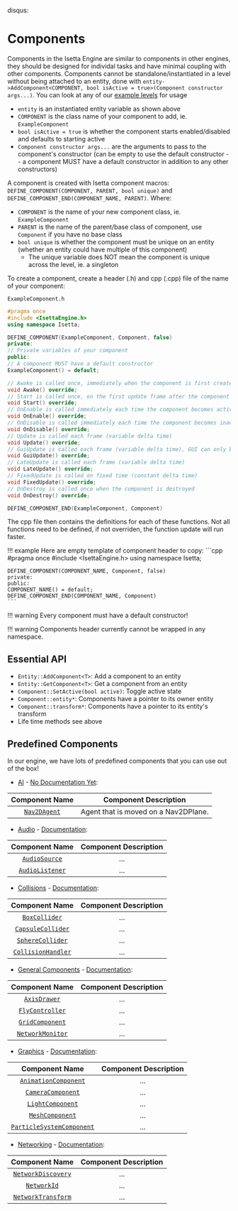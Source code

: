 disqus:
# Components

Components in the Isetta Engine are similar to components in other engines, they should be designed for individal tasks and have minimal coupling with other components. Components cannot be standalone/instantiated in a level without being attached to an entity, done with `entity->AddComponent<COMPONENT, bool isActive = true>(Component constructor args...)`. You can look at any of our [example levels](level.md#example-levels) for usage

- `entity` is an instantiated entity variable as shown above
- `COMPONENT` is the class name of your component to add, ie. `ExampleComponent`
- `bool isActive = true` is whether the component starts enabled/disabled and defaults to starting active
- `Component constructor args...` are the arguments to pass to the component's constructor (can be empty to use the default constructor -- a component MUST have a default constructor in addition to any other constructors)

A component is created with Isetta component macros: `DEFINE_COMPONENT(COMPONENT, PARENT, bool unique)` and `DEFINE_COMPONENT_END(COMPONENT_NAME, PARENT)`. Where:
- `COMPONENT` is the name of your new component class, ie. `ExampleComponent`
- `PARENT` is the name of the parent/base class of component, use `Component` if you have no base class
- `bool unique` is whether the component must be unique on an entity (whether an entity could have multiple of this component)
    - The unique variable does NOT mean the component is unique across the level, ie. a singleton

To create a component, create a header (.h) and cpp (.cpp) file of the name of your component:

`ExampleComponent.h`
```cpp
#pragma once
#include <IsettaEngine.h>
using namespace Isetta;

DEFINE_COMPONENT(ExampleComponent, Component, false)
private:
// Private variables of your component
public:
// A component MUST have a default constructor
ExampleComponent() = default;

// Awake is called once, immediately when the component is first created and enabled
void Awake() override;
// Start is called once, on the first update frame after the component is created and enabled
void Start() override;
// OnEnable is called immediately each time the component becomes active, including after creation
void OnEnable() override;
// OnDisable is called immediately each time the component becomes inactive
void OnDisable() override;
// Update is called each frame (variable delta time)
void Update() override;
// GuiUpdate is called each frame (variable delta time), GUI can only be called in GuiUpdate
void GuiUpdate() override;
// LateUpdate is called each frame (variable delta time)
void LateUpdate() override;
// FixedUpdate is called on fixed time (constant delta time)
void FixedUpdate() override;
// OnDestroy is called once when the component is destroyed
void OnDestroy() override;

DEFINE_COMPONENT_END(ExampleComponent, Component)
```

The cpp file then contains the definitions for each of these functions. Not all functions need to be defined, if not overriden, the function update will run faster.

!!! example
    Here are empty template of component header to copy:
    ```cpp
    #pragma once
    #include <IsettaEngine.h>
    using namespace Isetta;
    
    DEFINE_COMPONENT(COMPONENT_NAME, Component, false)
    private:
    public:
    COMPONENT_NAME() = default;
    DEFINE_COMPONENT_END(COMPONENT_NAME, Component)
    ```

!!! warning
    Every component must have a default constructor!

!!! warning
    Components header currently cannot be wrapped in any namespace.


## Essential API
- `Entity::AddComponent<T>`: Add a component to an entity
- `Entity::GetComponent<T>`: Get a component from an entity
- `Component::SetActive(bool active)`: Toggle active state
- `Component::entity*`: Components have a pointer to its owner entity
- `Component::transform*`: Components have a pointer to its entity's transform
- Life time methods see above

## Predefined Components
In our engine, we have lots of predefined components that you can use out of the box!
- [AI](https://github.com/Isetta-Team/Isetta-Engine/tree/master/Isetta/IsettaEngine/AI) - [No Documentation Yet](#talk_to_Chaojie):

|   Component Name          |   Component Description               |
|       :-:         |           :-:             |
|   [`Nav2DAgent`](https://github.com/Isetta-Team/Isetta-Engine/tree/master/Isetta/IsettaEngine/AI/Nav2DAgent.h)        |       Agent that is moved on a Nav2DPlane.            |

- [Audio](https://github.com/Isetta-Team/Isetta-Engine/tree/master/Isetta/IsettaEngine/Audio) - [Documentation](https://isetta.io/engine_docs/audio/):

|   Component Name          |   Component Description               |
|       :-:         |           :-:             |
|   [`AudioSource`](https://github.com/Isetta-Team/Isetta-Engine/tree/master/Isetta/IsettaEngine/Audio/AudioSource.h)       |       ...         |
|   [`AudioListener`](https://github.com/Isetta-Team/Isetta-Engine/tree/master/Isetta/IsettaEngine/Audio/AudioListener.h)       |       ...         |

- [Collisions](https://github.com/Isetta-Team/Isetta-Engine/tree/master/Isetta/IsettaEngine/Collisions) - [Documentation](https://isetta.io/engine_docs/collisions/):

|   Component Name          |   Component Description               |
|       :-:         |           :-:             |
|   [`BoxCollider`](https://github.com/Isetta-Team/Isetta-Engine/tree/master/Isetta/IsettaEngine/Collisions/BoxCollider.h)      |       ...         |
|   [`CapsuleCollider`](https://github.com/Isetta-Team/Isetta-Engine/tree/master/Isetta/IsettaEngine/Collisions/CapsuleCollider.h)      |       ...         |
|   [`SphereCollider`](https://github.com/Isetta-Team/Isetta-Engine/tree/master/Isetta/IsettaEngine/Collisions/SphereCollider.h)        |       ...         |
|   [`CollisionHandler`](https://github.com/Isetta-Team/Isetta-Engine/tree/master/Isetta/IsettaEngine/Collisions/CollisionHandler.h)        |       ...         |

- [General Components](https://github.com/Isetta-Team/Isetta-Engine/tree/master/Isetta/IsettaEngine/Components) - [Documentation](https://isetta.io/engine_docs/component/):

|   Component Name          |   Component Description               |
|       :-:         |           :-:             |
|   [`AxisDrawer`](https://github.com/Isetta-Team/Isetta-Engine/tree/master/Isetta/IsettaEngine/Components/AxisDrawer.h)        |       ...         |
|   [`FlyController`](https://github.com/Isetta-Team/Isetta-Engine/tree/master/Isetta/IsettaEngine/Components/FlyController.h)      |       ...         |
|   [`GridComponent`](https://github.com/Isetta-Team/Isetta-Engine/tree/master/Isetta/IsettaEngine/Components/GridComponent.h)      |       ...         |
|   [`NetworkMonitor`](https://github.com/Isetta-Team/Isetta-Engine/tree/master/Isetta/IsettaEngine/Components/NetworkMonitor.h)        |       ...         |

- [Graphics](https://github.com/Isetta-Team/Isetta-Engine/tree/master/Isetta/IsettaEngine/Graphics) - [Documentation](https://isetta.io/engine_docs/graphics/):

|   Component Name          |   Component Description               |
|       :-:         |           :-:             |
|   [`AnimationComponent`](https://github.com/Isetta-Team/Isetta-Engine/tree/master/Isetta/IsettaEngine/Graphics/AnimationComponent.h)      |       ...         |
|   [`CameraComponent`](https://github.com/Isetta-Team/Isetta-Engine/tree/master/Isetta/IsettaEngine/Graphics/CameraComponent.h)        |       ...         |
|   [`LightComponent`](https://github.com/Isetta-Team/Isetta-Engine/tree/master/Isetta/IsettaEngine/Graphics/LightComponent.h)      |       ...         |
|   [`MeshComponent`](https://github.com/Isetta-Team/Isetta-Engine/tree/master/Isetta/IsettaEngine/Graphics/MeshComponent.h)        |       ...         |
|   [`ParticleSystemComponent`](https://github.com/Isetta-Team/Isetta-Engine/blob/week-13/Isetta/IsettaEngine/Graphics/ParticleSystemComponent.h)      |       ...         |

- [Networking](https://github.com/Isetta-Team/Isetta-Engine/tree/master/Isetta/IsettaEngine/Networking) - [Documentation](https://isetta.io/engine_docs/networking/):

|   Component Name          |   Component Description               |
|       :-:         |           :-:             |
|   [`NetworkDiscovery`](https://github.com/Isetta-Team/Isetta-Engine/tree/master/Isetta/IsettaEngine/Networking/NetworkDiscovery.h)        |       ...         |
|   [`NetworkId`](https://github.com/Isetta-Team/Isetta-Engine/tree/master/Isetta/IsettaEngine/Networking/NetworkId.h)      |       ...         |
|   [`NetworkTransform`](https://github.com/Isetta-Team/Isetta-Engine/tree/master/Isetta/IsettaEngine/Networking/NetworkTransform.h)        |       ...         |